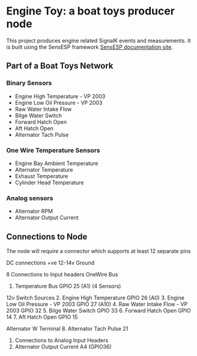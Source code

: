 # Engine Toy: a boat toys producer node

This project produces engine related SignalK events and measurements. It is built using the SensESP framework [SensESP documentation site](https://signalk.org/SensESP/).

## Part of a Boat Toys Network

### Binary Sensors

- Engine High Temperature - VP 2003
- Engine Low Oil Pressure - VP 2003
- Raw Water Intake Flow
- Bilge Water Switch
- Forward Hatch Open
- Aft Hatch Open
- Alternator Tach Pulse

### One Wire Temperature Sensors

- Engine Bay Ambient Temperature
- Alternator Temperature
- Exhaust Temperature
- Cylinder Head Temperature

### Analog sensors
- Alternator RPM 
- Alternator Output Current


## Connections to Node

The node will require a connector which supports at least 12 separate pins

DC connections +ve 12-14v
Ground  

8 Connections to Input headers
OneWire Bus
1. Temperature Bus GPIO 25 (A1) (4 Sensors)

12v Switch Sources
2. Engine High Temperature GPIO 26 (A0)
3. Engine Low Oil Pressure - VP 2003 GPIO 27 (A10)
4. Raw Water Intake Flow - VP 2003 GPIO 32
5. Bilge Water Switch GPIO 33
6. Forward Hatch Open GPIO 14
7. Aft Hatch Open GPIO 15

Alternator W Terminal
8. Alternator Tach Pulse 21 

1. Connections to Analog Input Headers
2. Alternator Output Current A4 (GPIO36)

